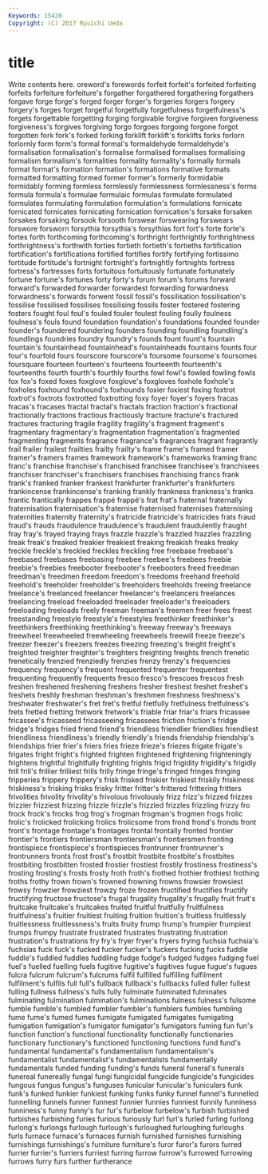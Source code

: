 ```yaml
---
Keywords: 15420 
Copyright: (C) 2017 Ryuichi Ueda
---
```


# title

Write contents here.
oreword's forewords forfeit forfeit's forfeited forfeiting forfeits forfeiture forfeiture's
forgather forgathered forgathering forgathers forgave forge forge's forged forger forger's
forgeries forgers forgery forgery's forges forget forgetful forgetfully forgetfulness forgetfulness's
forgets forgettable forgetting forging forgivable forgive forgiven forgiveness forgiveness's forgives
forgiving forgo forgoes forgoing forgone forgot forgotten fork fork's forked
forking forklift forklift's forklifts forks forlorn forlornly form form's formal
formal's formaldehyde formaldehyde's formalisation formalisation's formalise formalised formalises formalising formalism
formalism's formalities formality formality's formally formals format format's formation formation's
formations formative formats formatted formatting formed former former's formerly formidable
formidably forming formless formlessly formlessness formlessness's forms formula formula's formulae
formulaic formulas formulate formulated formulates formulating formulation formulation's formulations fornicate
fornicated fornicates fornicating fornication fornication's forsake forsaken forsakes forsaking forsook
forsooth forswear forswearing forswears forswore forsworn forsythia forsythia's forsythias fort
fort's forte forte's fortes forth forthcoming forthcoming's forthright forthrightly forthrightness
forthrightness's forthwith forties fortieth fortieth's fortieths fortification fortification's fortifications fortified
fortifies fortify fortifying fortissimo fortitude fortitude's fortnight fortnight's fortnightly fortnights
fortress fortress's fortresses forts fortuitous fortuitously fortunate fortunately fortune fortune's
fortunes forty forty's forum forum's forums forward forward's forwarded forwarder
forwardest forwarding forwardness forwardness's forwards forwent fossil fossil's fossilisation fossilisation's
fossilise fossilised fossilises fossilising fossils foster fostered fostering fosters fought
foul foul's fouled fouler foulest fouling foully foulness foulness's fouls
found foundation foundation's foundations founded founder founder's foundered foundering founders
founding foundling foundling's foundlings foundries foundry foundry's founds fount fount's
fountain fountain's fountainhead fountainhead's fountainheads fountains founts four four's fourfold
fours fourscore fourscore's foursome foursome's foursomes foursquare fourteen fourteen's fourteens
fourteenth fourteenth's fourteenths fourth fourth's fourthly fourths fowl fowl's fowled
fowling fowls fox fox's foxed foxes foxglove foxglove's foxgloves foxhole
foxhole's foxholes foxhound foxhound's foxhounds foxier foxiest foxing foxtrot foxtrot's
foxtrots foxtrotted foxtrotting foxy foyer foyer's foyers fracas fracas's fracases
fractal fractal's fractals fraction fraction's fractional fractionally fractions fractious fractiously
fracture fracture's fractured fractures fracturing fragile fragility fragility's fragment fragment's
fragmentary fragmentary's fragmentation fragmentation's fragmented fragmenting fragments fragrance fragrance's fragrances
fragrant fragrantly frail frailer frailest frailties frailty frailty's frame frame's
framed framer framer's framers frames framework framework's frameworks framing franc
franc's franchise franchise's franchised franchisee franchisee's franchisees franchiser franchiser's franchisers
franchises franchising francs frank frank's franked franker frankest frankfurter frankfurter's
frankfurters frankincense frankincense's franking frankly frankness frankness's franks frantic frantically
frappes frappé frappé's frat frat's fraternal fraternally fraternisation fraternisation's fraternise
fraternised fraternises fraternising fraternities fraternity fraternity's fratricide fratricide's fratricides frats
fraud fraud's frauds fraudulence fraudulence's fraudulent fraudulently fraught fray fray's
frayed fraying frays frazzle frazzle's frazzled frazzles frazzling freak freak's
freaked freakier freakiest freaking freakish freaks freaky freckle freckle's freckled
freckles freckling free freebase freebase's freebased freebases freebasing freebee freebee's
freebees freebie freebie's freebies freebooter freebooter's freebooters freed freedman freedman's
freedmen freedom freedom's freedoms freehand freehold freehold's freeholder freeholder's freeholders
freeholds freeing freelance freelance's freelanced freelancer freelancer's freelancers freelances freelancing
freeload freeloaded freeloader freeloader's freeloaders freeloading freeloads freely freeman freeman's
freemen freer frees freest freestanding freestyle freestyle's freestyles freethinker freethinker's
freethinkers freethinking freethinking's freeway freeway's freeways freewheel freewheeled freewheeling freewheels
freewill freeze freeze's freezer freezer's freezers freezes freezing freezing's freight
freight's freighted freighter freighter's freighters freighting freights french frenetic frenetically
frenzied frenziedly frenzies frenzy frenzy's frequencies frequency frequency's frequent frequented
frequenter frequentest frequenting frequently frequents fresco fresco's frescoes frescos fresh
freshen freshened freshening freshens fresher freshest freshet freshet's freshets freshly
freshman freshman's freshmen freshness freshness's freshwater freshwater's fret fret's fretful
fretfully fretfulness fretfulness's frets fretted fretting fretwork fretwork's friable friar
friar's friars fricassee fricassee's fricasseed fricasseeing fricassees friction friction's fridge
fridge's fridges fried friend friend's friendless friendlier friendlies friendliest friendliness
friendliness's friendly friendly's friends friendship friendship's friendships frier frier's friers
fries frieze frieze's friezes frigate frigate's frigates fright fright's frighted
frighten frightened frightening frighteningly frightens frightful frightfully frighting frights frigid
frigidity frigidity's frigidly frill frill's frillier frilliest frills frilly fringe
fringe's fringed fringes fringing fripperies frippery frippery's frisk frisked friskier
friskiest friskily friskiness friskiness's frisking frisks frisky fritter fritter's frittered
frittering fritters frivolities frivolity frivolity's frivolous frivolously frizz frizz's frizzed
frizzes frizzier frizziest frizzing frizzle frizzle's frizzled frizzles frizzling frizzy
fro frock frock's frocks frog frog's frogman frogman's frogmen frogs
frolic frolic's frolicked frolicking frolics frolicsome from frond frond's fronds
front front's frontage frontage's frontages frontal frontally fronted frontier frontier's
frontiers frontiersman frontiersman's frontiersmen fronting frontispiece frontispiece's frontispieces frontrunner frontrunner's
frontrunners fronts frost frost's frostbit frostbite frostbite's frostbites frostbiting frostbitten
frosted frostier frostiest frostily frostiness frostiness's frosting frosting's frosts frosty
froth froth's frothed frothier frothiest frothing froths frothy frown frown's
frowned frowning frowns frowsier frowsiest frowsy frowzier frowziest frowzy froze
frozen fructified fructifies fructify fructifying fructose fructose's frugal frugality frugality's
frugally fruit fruit's fruitcake fruitcake's fruitcakes fruited fruitful fruitfully fruitfulness
fruitfulness's fruitier fruitiest fruiting fruition fruition's fruitless fruitlessly fruitlessness fruitlessness's
fruits fruity frump frump's frumpier frumpiest frumps frumpy frustrate frustrated
frustrates frustrating frustration frustration's frustrations fry fry's fryer fryer's fryers
frying fuchsia fuchsia's fuchsias fuck fuck's fucked fucker fucker's fuckers
fucking fucks fuddle fuddle's fuddled fuddles fuddling fudge fudge's fudged
fudges fudging fuel fuel's fuelled fuelling fuels fugitive fugitive's fugitives
fugue fugue's fugues fulcra fulcrum fulcrum's fulcrums fulfil fulfilled fulfilling
fulfilment fulfilment's fulfils full full's fullback fullback's fullbacks fulled fuller
fullest fulling fullness fullness's fulls fully fulminate fulminated fulminates fulminating
fulmination fulmination's fulminations fulness fulness's fulsome fumble fumble's fumbled fumbler
fumbler's fumblers fumbles fumbling fume fume's fumed fumes fumigate fumigated
fumigates fumigating fumigation fumigation's fumigator fumigator's fumigators fuming fun fun's
function function's functional functionality functionally functionaries functionary functionary's functioned functioning
functions fund fund's fundamental fundamental's fundamentalism fundamentalism's fundamentalist fundamentalist's fundamentalists
fundamentally fundamentals funded funding funding's funds funeral funeral's funerals funereal
funereally fungal fungi fungicidal fungicide fungicide's fungicides fungous fungus fungus's
funguses funicular funicular's funiculars funk funk's funked funkier funkiest funking
funks funky funnel funnel's funnelled funnelling funnels funner funnest funnier
funnies funniest funnily funniness funniness's funny funny's fur fur's furbelow
furbelow's furbish furbished furbishes furbishing furies furious furiously furl furl's
furled furling furlong furlong's furlongs furlough furlough's furloughed furloughing furloughs
furls furnace furnace's furnaces furnish furnished furnishes furnishing furnishings furnishings's
furniture furniture's furor furor's furors furred furrier furrier's furriers furriest
furring furrow furrow's furrowed furrowing furrows furry furs further furtherance
